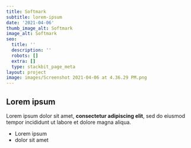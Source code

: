 ```yaml
---
title: Softmark
subtitle: lorem-ipsum
date: '2021-04-06'
thumb_image_alt: Softmark
image_alt: Softmark
seo:
  title: ''
  description: ''
  robots: []
  extra: []
  type: stackbit_page_meta
layout: project
image: images/Screenshot 2021-04-06 at 4.36.29 PM.png
---
```

## Lorem ipsum

Lorem ipsum dolor sit amet, **consectetur adipiscing elit**, sed do eiusmod tempor incididunt ut labore et dolore magna aliqua.

- Lorem ipsum
- dolor sit amet